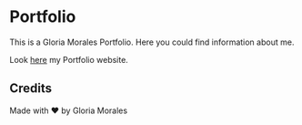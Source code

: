 # Portfolio

This is a Gloria Morales Portfolio. Here you could find information about me.

Look [here](https://gmoraleslondono.github.io/portfolio/) my Portfolio website.


## Credits

Made with ❤ by Gloria Morales
